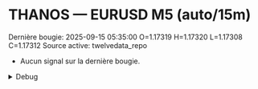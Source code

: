 # THANOS — EURUSD M5 (auto/15m)
Dernière bougie: 2025-09-15 05:35:00  O=1.17319  H=1.17320  L=1.17308  C=1.17312
Source active: twelvedata_repo

- Aucun signal sur la dernière bougie.

<details><summary>Debug</summary>

- TD_API_KEY manquant.

</details>